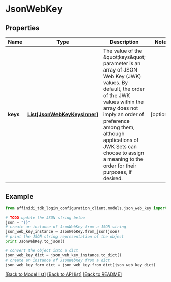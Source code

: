 # JsonWebKey

## Properties

| Name     | Type                                                    | Description                                                                                                                                                                                                                                                                                                      | Notes      |
| -------- | ------------------------------------------------------- | ---------------------------------------------------------------------------------------------------------------------------------------------------------------------------------------------------------------------------------------------------------------------------------------------------------------- | ---------- |
| **keys** | [**List[JsonWebKeyKeysInner]**](JsonWebKeyKeysInner.md) | The value of the \&quot;keys\&quot; parameter is an array of JSON Web Key (JWK) values. By default, the order of the JWK values within the array does not imply an order of preference among them, although applications of JWK Sets can choose to assign a meaning to the order for their purposes, if desired. | [optional] |

## Example

```python
from affinidi_tdk_login_configuration_client.models.json_web_key import JsonWebKey

# TODO update the JSON string below
json = "{}"
# create an instance of JsonWebKey from a JSON string
json_web_key_instance = JsonWebKey.from_json(json)
# print the JSON string representation of the object
print JsonWebKey.to_json()

# convert the object into a dict
json_web_key_dict = json_web_key_instance.to_dict()
# create an instance of JsonWebKey from a dict
json_web_key_form_dict = json_web_key.from_dict(json_web_key_dict)
```

[[Back to Model list]](../README.md#documentation-for-models) [[Back to API list]](../README.md#documentation-for-api-endpoints) [[Back to README]](../README.md)
